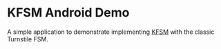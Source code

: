 # KFSM Android Demo

A simple application to demonstrate implementing [KFSM](https://github.com/open-jumpco/kfsm) with the classic Turnstile FSM.

